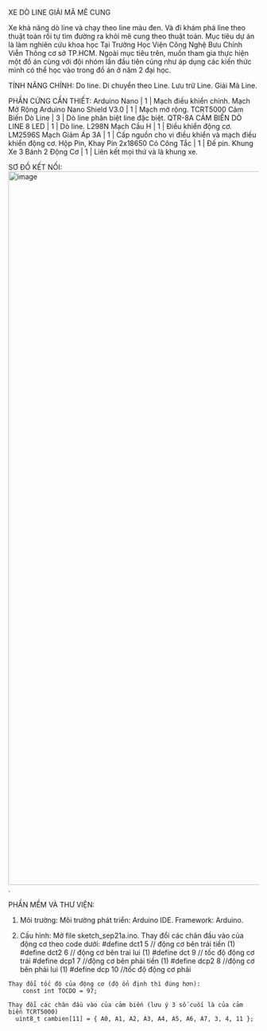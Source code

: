 XE DÒ LINE GIẢI MÃ MÊ CUNG

Xe khả năng dò line và chạy theo line màu đen. Và đi khám phá line theo thuật toán rồi tự tìm đường ra khỏi mê cung theo thuật toán.
Mục tiêu dự án là làm nghiên cứu khoa học Tại Trường Học Viện Công Nghệ Bưu Chính Viễn Thông cơ sở TP.HCM.
Ngoài mục tiêu trên, muốn tham gia thực hiện một đồ án cùng với đội nhóm lần đầu tiên cũng như áp dụng các kiến thức mình có thể học vào trong đồ án ở năm 2 đại học.

TÍNH NĂNG CHÍNH:
  Do line.
  Di chuyển theo Line.
  Lưu trữ Line.
  Giải Mã Line.

PHẦN CỨNG CẦN THIẾT:
  Arduino Nano | 1 | Mạch điều khiển chính.
  Mạch Mở Rộng Arduino Nano Shield V3.0 | 1 | Mạch mở rộng.
  TCRT5000 Cảm Biến Dò Line | 3 | Dò line phân biệt line đặc biệt.
  QTR-8A CẢM BIẾN DÒ LINE 8 LED | 1 | Dò line.
  L298N Mạch Cầu H | 1 | Điều khiển động cơ.
  LM2596S Mạch Giảm Áp 3A | 1 | Cấp nguồn cho vi điều khiển và mạch điều khiển động cơ.
  Hộp Pin, Khay Pin 2x18650 Có Công Tắc | 1 | Đế pin.
  Khung Xe 3 Bánh 2 Động Cơ | 1 | Liên kết mọi thứ và là khung xe.

SƠ ĐỒ KẾT NỐI:
  <img width="1919" height="1433" alt="image" src="https://github.com/user-attachments/assets/ca32a341-0762-4179-b9ee-beff8be3f2e2" />.
  
PHẦN MỀM VÀ THƯ VIỆN:
  1. Môi trường:
    Môi trường phát triển: Arduino IDE.
    Framework: Arduino.
  
  2. Cấu hình:
    Mở file sketch_sep21a.ino.
    Thay đổi các chân đầu vào của động cơ theo code dưới:
      #define dct1 5  // động cơ bên trái tiền (1)
      #define dct2 6  // động cơ bên trai lui (1)
      #define dct 9   // tốc độ động cơ trái
      #define dcp1 7  //động cơ bên phải tiền (1)
      #define dcp2 8  //động cơ bên phải lui (1)
      #define dcp 10  //tốc độ động cơ phải

    Thay đổi tốc độ của động cơ (độ ổn định thì đúng hơn):
        const int TOCDO = 97;
        
    Thay đổi các chân đầu vào của cảm biến (lưu ý 3 số cuối là của cảm biến TCRT5000) 
      uint8_t cambien[11] = { A0, A1, A2, A3, A4, A5, A6, A7, 3, 4, 11 };
    
     

  



